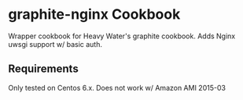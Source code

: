 graphite-nginx Cookbook
=======================

Wrapper cookbook for Heavy Water's graphite cookbook.    Adds Nginx uwsgi support w/ basic auth.


Requirements
------------

Only tested on Centos 6.x.   Does not work w/ Amazon AMI 2015-03

